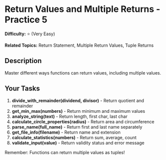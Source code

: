 # Return Values and Multiple Returns - Practice 5

**Difficulty:** ⭐ (Very Easy)

**Related Topics:** Return Statement, Multiple Return Values, Tuple Returns

## Description

Master different ways functions can return values, including multiple values.

## Your Tasks

1. **divide_with_remainder(dividend, divisor)** - Return quotient and remainder
2. **get_min_max(numbers)** - Return minimum and maximum values
3. **analyze_string(text)** - Return length, first char, last char
4. **calculate_circle_properties(radius)** - Return area and circumference
5. **parse_name(full_name)** - Return first and last name separately
6. **get_file_info(filename)** - Return name and extension
7. **calculate_statistics(numbers)** - Return sum, average, count
8. **validate_input(value)** - Return validity status and error message

Remember: Functions can return multiple values as tuples!